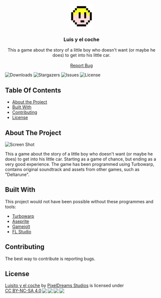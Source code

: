 <br/>
<p align="center">
  <a href="https://github.com/PixelDreams-Studios/luiscar">
    <img src="https://raw.githubusercontent.com/PixelDreams-Studios/luiscar/main/favicon.png" alt="Logo" width="80" height="80">
  </a>

  <h3 align="center">Luis y el  coche</h3>

  <p align="center">
    This a game about the story of a little boy who doesn't want (or maybe he does) to get into his little car.
    <br/>
    <br/>
    <a href="https://github.com/PixelDreams-Studios/luiscar/issues">Report Bug</a>
  </p>
</p>

![Downloads](https://img.shields.io/github/downloads/PixelDreams-Studios/luiscar/total) ![Stargazers](https://img.shields.io/github/stars/PixelDreams-Studios/luiscar?style=social) ![Issues](https://img.shields.io/github/issues/PixelDreams-Studios/luiscar) ![License](https://img.shields.io/github/license/PixelDreams-Studios/luiscar) 

## Table Of Contents

* [About the Project](#about-the-project)
* [Built With](#built-with)
* [Contributing](#contributing)
* [License](#license)

## About The Project

![Screen Shot](https://img.itch.zone/aW1hZ2UvMjMwNzQyMC8xMzY3NDE4MC5wbmc=/original/PU7HSK.png)

This a game about the story of a little boy who doesn't want (or maybe he does) to get into his little car. Starting as a game of chance, but ending as a very good experience.
The game has been programmed using Turbowarp, contains original soundtrack and assets from other games, such as "Deltarune".

## Built With

This project would not have been possible without these programmes and tools:

* [Turbowarp](https://turbowarp.org)
* [Aseprite](https://aseprite.org)
* [Gamejolt](https://gamejolt.com)
* [FL Studio](https://www.image-line.com)

## Contributing

The best way to contribute is reporting bugs.


## License

<p xmlns:cc="http://creativecommons.org/ns#" xmlns:dct="http://purl.org/dc/terms/"><a property="dct:title" rel="cc:attributionURL" href="https://github.com/PixelDreams-Studios/luiscar">Luisito y el coche</a> by <a rel="cc:attributionURL dct:creator" property="cc:attributionName" href="https://github.com/PixelDreams-Studios/">PixelDreams Studios</a> is licensed under <a href="http://creativecommons.org/licenses/by-nc-sa/4.0/?ref=chooser-v1" target="_blank" rel="license noopener noreferrer" style="display:inline-block;">CC BY-NC-SA 4.0<img style="height:22px!important;margin-left:3px;vertical-align:text-bottom;" src="https://mirrors.creativecommons.org/presskit/icons/cc.svg?ref=chooser-v1"><img style="height:22px!important;margin-left:3px;vertical-align:text-bottom;" src="https://mirrors.creativecommons.org/presskit/icons/by.svg?ref=chooser-v1"><img style="height:22px!important;margin-left:3px;vertical-align:text-bottom;" src="https://mirrors.creativecommons.org/presskit/icons/nc.svg?ref=chooser-v1"><img style="height:22px!important;margin-left:3px;vertical-align:text-bottom;" src="https://mirrors.creativecommons.org/presskit/icons/sa.svg?ref=chooser-v1"></a></p>
